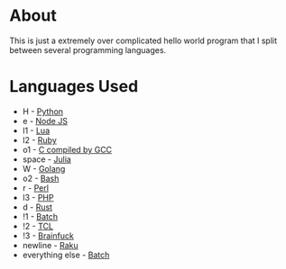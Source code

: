 # About
This is just a extremely over complicated hello world program that I split between several programming languages.
# Languages Used
* H - [Python](https://www.python.org/)
* e - [Node JS](https://nodejs.org/en/)
* l1 - [Lua](https://www.lua.org/)
* l2 - [Ruby](https://www.ruby-lang.org/en/)
* o1 - [C compiled by GCC](https://gcc.gnu.org/)
* space - [Julia](https://julialang.org/)
* W - [Golang](https://golang.org/)
* o2 - [Bash](https://www.gnu.org/software/bash/)
* r - [Perl](https://www.perl.org/)
* l3 - [PHP](https://www.php.net/)
* d - [Rust](https://www.rust-lang.org/)
* !1 - [Batch](https://en.wikipedia.org/wiki/Batch_file)
* !2 - [TCL](https://www.tcl.tk/)
* !3 - [Brainfuck](https://en.wikipedia.org/wiki/Brainfuck)
* newline - [Raku](https://www.raku.org/)
* everything else - [Batch](https://en.wikipedia.org/wiki/Batch_file)